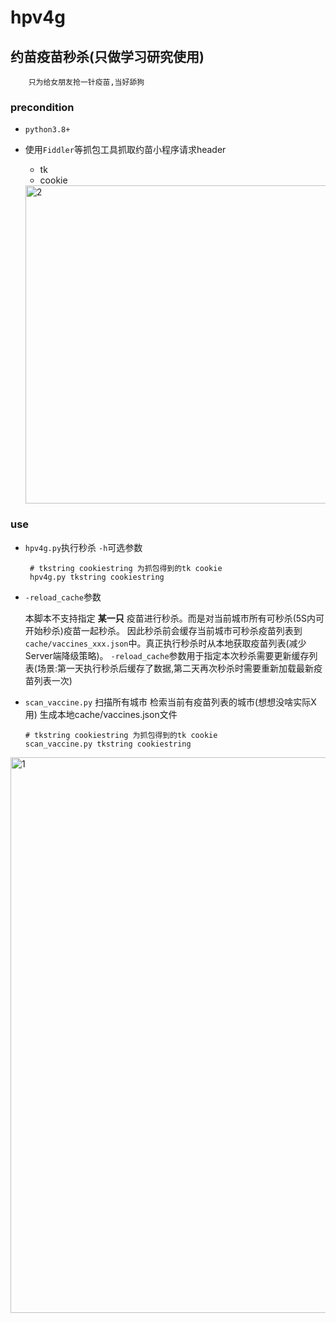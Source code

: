 # hpv4g 
## 约苗疫苗秒杀(只做学习研究使用)
```
    只为给女朋友抢一针疫苗,当好舔狗
```

### precondition

   - `python3.8+`

   - 使用`Fiddler`等抓包工具抓取约苗小程序请求header
        - tk
        - cookie
        <img width="509" alt="2" src="https://user-images.githubusercontent.com/7719370/99932763-06f41000-2d94-11eb-80b6-3c76b112db6d.png">
### use

   - `hpv4g.py`执行秒杀 `-h`可选参数
       ```
        # tkstring cookiestring 为抓包得到的tk cookie
        hpv4g.py tkstring cookiestring
       ```
   - `-reload_cache`参数
   
        本脚本不支持指定 **某一只** 疫苗进行秒杀。而是对当前城市所有可秒杀(5S内可开始秒杀)疫苗一起秒杀。
        因此秒杀前会缓存当前城市可秒杀疫苗列表到 `cache/vaccines_xxx.json`中。真正执行秒杀时从本地获取疫苗列表(减少Server端降级策略)。
        `-reload_cache`参数用于指定本次秒杀需要更新缓存列表(场景:第一天执行秒杀后缓存了数据,第二天再次秒杀时需要重新加载最新疫苗列表一次)
        
   - `scan_vaccine.py` 扫描所有城市 检索当前有疫苗列表的城市(想想没啥实际X用)  生成本地cache/vaccines.json文件
        ```
        # tkstring cookiestring 为抓包得到的tk cookie
        scan_vaccine.py tkstring cookiestring
        ```
      
<img width="889" alt="1" src="https://user-images.githubusercontent.com/7719370/99932751-f9d72100-2d93-11eb-8840-1110e0be3136.png">
